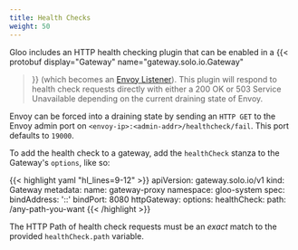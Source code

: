 ```yaml
---
title: Health Checks
weight: 50
---
```


Gloo includes an HTTP health checking plugin that can be enabled in a 
{{< protobuf
display="Gateway"
name="gateway.solo.io.Gateway"
>}}
(which becomes an [Envoy Listener](https://www.envoyproxy.io/docs/envoy/latest/configuration/listeners/listeners)). 
This plugin will respond to health check requests directly with either a 200 OK or 503 Service Unavailable 
depending on the current draining state of Envoy.
 
Envoy can be forced into a draining state by sending an `HTTP GET` to the Envoy admin port on `<envoy-ip>:<admin-addr>/healthcheck/fail`.
This port defaults to `19000`. 

To add the health check to a gateway, add the `healthCheck` stanza to the Gateway's `options`, like so:

{{< highlight yaml "hl_lines=9-12" >}}
apiVersion: gateway.solo.io/v1
kind: Gateway
metadata:
  name: gateway-proxy
  namespace: gloo-system
spec:
  bindAddress: '::'
  bindPort: 8080
  httpGateway:
    options:
      healthCheck:
        path: /any-path-you-want
{{< /highlight >}}

The HTTP Path of health check requests must be an *exact* match to the provided `healthCheck.path` variable.
